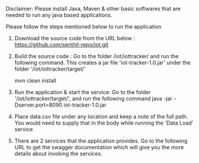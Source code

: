 Disclaimer:
 Please install Java, Maven & other basic softwares that are needed to run any java based applications.

Please follow the steps mentioned below to run the application
1) Download the source code from the URL below :
https://github.com/senthil-repo/iot.git

2) Build the source code : Go to the folder /iot/iottracker/ and run the following command. This creates a jar file 'iot-tracker-1.0.jar' under the folder '/iot/iottracker/target/'
	
	mvn clean install
	
3) Run the application & start the service: Go to the folder '/iot/iottracker/target/', and run the following command
	java -jar -Dserver.port=8090 iot-tracker-1.0.jar

4) Place data.csv file under any location and keep a note of the full path. You would need to supply that in the body while running the 'Data Load' service

5) There are 2 services that the application provides.
Go to the following URL to get the swagger documentation which will give you the more details about invoking the services.

